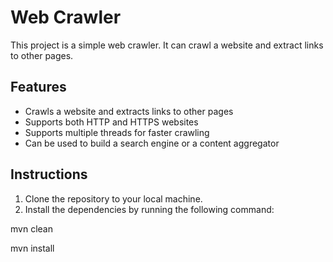 # Web Crawler

This project is a simple web crawler. It can crawl a website and extract links to other pages.

## Features

* Crawls a website and extracts links to other pages
* Supports both HTTP and HTTPS websites
* Supports multiple threads for faster crawling
* Can be used to build a search engine or a content aggregator

## Instructions

1. Clone the repository to your local machine.
2. Install the dependencies by running the following command:

mvn clean

mvn install

